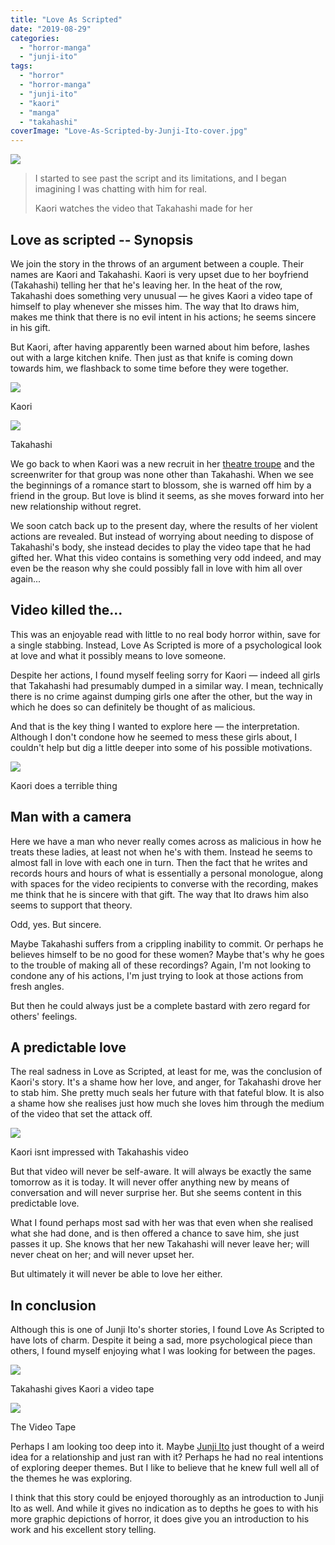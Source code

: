 ```yaml
---
title: "Love As Scripted"
date: "2019-08-29"
categories: 
  - "horror-manga"
  - "junji-ito"
tags: 
  - "horror"
  - "horror-manga"
  - "junji-ito"
  - "kaori"
  - "manga"
  - "takahashi"
coverImage: "Love-As-Scripted-by-Junji-Ito-cover.jpg"
---
```


[![](images/Love-As-Scripted-by-Junji-Ito-cover.jpg)](https://davidpeach.co.uk/wp-content/uploads/2023/02/Love-As-Scripted-by-Junji-Ito-cover.jpg)

> I started to see past the script and its limitations, and I began imagining I was chatting with him for real.
> 
> Kaori watches the video that Takahashi made for her

## Love as scripted -- Synopsis

We join the story in the throws of an argument between a couple. Their names are Kaori and Takahashi. Kaori is very upset due to her boyfriend (Takahashi) telling her that he's leaving her. In the heat of the row, Takahashi does something very unusual — he gives Kaori a video tape of himself to play whenever she misses him. The way that Ito draws him, makes me think that there is no evil intent in his actions; he seems sincere in his gift.

But Kaori, after having apparently been warned about him before, lashes out with a large kitchen knife. Then just as that knife is coming down towards him, we flashback to some time before they were together.

[![](images/Kaori.jpg)](https://davidpeach.co.uk/wp-content/uploads/2023/02/Kaori.jpg)

Kaori

[![](images/Takahashi.jpg)](https://davidpeach.co.uk/wp-content/uploads/2023/02/Takahashi.jpg)

Takahashi

We go back to when Kaori was a new recruit in her [theatre troupe](https://en.wikipedia.org/wiki/Theatrical_troupe) and the screenwriter for that group was none other than Takahashi. When we see the beginnings of a romance start to blossom, she is warned off him by a friend in the group. But love is blind it seems, as she moves forward into her new relationship without regret.

We soon catch back up to the present day, where the results of her violent actions are revealed. But instead of worrying about needing to dispose of Takahashi's body, she instead decides to play the video tape that he had gifted her. What this video contains is something very odd indeed, and may even be the reason why she could possibly fall in love with him all over again...

## Video killed the...

This was an enjoyable read with little to no real body horror within, save for a single stabbing. Instead, Love As Scripted is more of a psychological look at love and what it possibly means to love someone.

Despite her actions, I found myself feeling sorry for Kaori — indeed all girls that Takahashi had presumably dumped in a similar way. I mean, technically there is no crime against dumping girls one after the other, but the way in which he does so can definitely be thought of as malicious.

And that is the key thing I wanted to explore here — the interpretation. Although I don't condone how he seemed to mess these girls about, I couldn't help but dig a little deeper into some of his possible motivations.

[![](images/Kaori-does-a-terrible-thing.jpg)](https://davidpeach.co.uk/wp-content/uploads/2023/02/Kaori-does-a-terrible-thing.jpg)

Kaori does a terrible thing

## Man with a camera

Here we have a man who never really comes across as malicious in how he treats these ladies, at least not when he's with them. Instead he seems to almost fall in love with each one in turn. Then the fact that he writes and records hours and hours of what is essentially a personal monologue, along with spaces for the video recipients to converse with the recording, makes me think that he is sincere with that gift. The way that Ito draws him also seems to support that theory.

Odd, yes. But sincere.

Maybe Takahashi suffers from a crippling inability to commit. Or perhaps he believes himself to be no good for these women? Maybe that's why he goes to the trouble of making all of these recordings? Again, I'm not looking to condone any of his actions, I'm just trying to look at those actions from fresh angles.

But then he could always just be a complete bastard with zero regard for others' feelings.

## A predictable love

The real sadness in Love as Scripted, at least for me, was the conclusion of Kaori's story. It's a shame how her love, and anger, for Takahashi drove her to stab him. She pretty much seals her future with that fateful blow. It is also a shame how she realises just how much she loves him through the medium of the video that set the attack off.

[![](images/Kaori-isnt-impressed-with-Takahashis-video.jpg)](https://davidpeach.co.uk/wp-content/uploads/2023/02/Kaori-isnt-impressed-with-Takahashis-video.jpg)

Kaori isnt impressed with Takahashis video

But that video will never be self-aware. It will always be exactly the same tomorrow as it is today. It will never offer anything new by means of conversation and will never surprise her. But she seems content in this predictable love.

What I found perhaps most sad with her was that even when she realised what she had done, and is then offered a chance to save him, she just passes it up. She knows that her new Takahashi will never leave her; will never cheat on her; and will never upset her.

But ultimately it will never be able to love her either.

## In conclusion

Although this is one of Junji Ito's shorter stories, I found Love As Scripted to have lots of charm. Despite it being a sad, more psychological piece than others, I found myself enjoying what I was looking for between the pages.

[![](images/Takahashi-gives-Kaori-a-video-tape.jpg)](https://davidpeach.co.uk/wp-content/uploads/2023/02/Takahashi-gives-Kaori-a-video-tape.jpg)

Takahashi gives Kaori a video tape

[![](images/The-video-tape.jpg)](https://davidpeach.co.uk/wp-content/uploads/2023/02/The-video-tape.jpg)

The Video Tape

Perhaps I am looking too deep into it. Maybe [Junji Ito](https://junjiitomanga.com) just thought of a weird idea for a relationship and just ran with it? Perhaps he had no real intentions of exploring deeper themes. But I like to believe that he knew full well all of the themes he was exploring.

I think that this story could be enjoyed thoroughly as an introduction to Junji Ito as well. And while it gives no indication as to depths he goes to with his more graphic depictions of horror, it does give you an introduction to his work and his excellent story telling.

